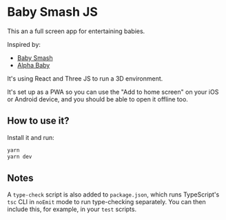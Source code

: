 # Baby Smash JS

This an a full screen app for entertaining babies.

Inspired by:

- [Baby Smash](https://www.hanselman.com/babysmash/)
- [Alpha Baby](http://www.littlepotatosoftware.com/abiphone.html)

It's using React and Three JS to run a 3D environment.

It's set up as a PWA so you can use the "Add to home screen" on your iOS or Android device, and you should be able to open it offline too.

## How to use it?

Install it and run:

```bash
yarn
yarn dev
```

## Notes

A `type-check` script is also added to `package.json`, which runs TypeScript's `tsc` CLI in `noEmit` mode to run type-checking separately. You can then include this, for example, in your `test` scripts.
